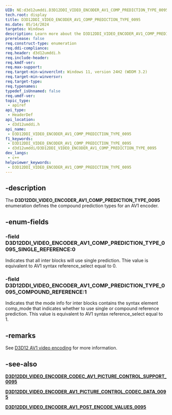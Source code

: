 ```yaml
---
UID: NE:d3d12umddi.D3D12DDI_VIDEO_ENCODER_AV1_COMP_PREDICTION_TYPE_0095
tech.root: display
title: D3D12DDI_VIDEO_ENCODER_AV1_COMP_PREDICTION_TYPE_0095
ms.date: 05/14/2024
targetos: Windows
description: Learn more about the D3D12DDI_VIDEO_ENCODER_AV1_COMP_PREDICTION_TYPE_0095 enumeration.
prerelease: false
req.construct-type: enumeration
req.ddi-compliance: 
req.header: d3d12umddi.h
req.include-header: 
req.kmdf-ver: 
req.max-support: 
req.target-min-winverclnt: Windows 11, version 24H2 (WDDM 3.2)
req.target-min-winversvr: 
req.target-type: 
req.typenames: 
typedef_isUnnamed: false
req.umdf-ver: 
topic_type:
 - apiref
api_type:
 - HeaderDef
api_location:
 - d3d12umddi.h
api_name:
 - D3D12DDI_VIDEO_ENCODER_AV1_COMP_PREDICTION_TYPE_0095
f1_keywords:
 - D3D12DDI_VIDEO_ENCODER_AV1_COMP_PREDICTION_TYPE_0095
 - d3d12umddi/D3D12DDI_VIDEO_ENCODER_AV1_COMP_PREDICTION_TYPE_0095
dev_langs:
 - c++
helpviewer_keywords:
 - D3D12DDI_VIDEO_ENCODER_AV1_COMP_PREDICTION_TYPE_0095
---
```


## -description

The **D3D12DDI_VIDEO_ENCODER_AV1_COMP_PREDICTION_TYPE_0095** enumeration defines the compound prediction types for an AV1 encoder.

## -enum-fields

### -field D3D12DDI_VIDEO_ENCODER_AV1_COMP_PREDICTION_TYPE_0095_SINGLE_REFERENCE:0

Indicates that all inter blocks will use single prediction. Thie value is equivalent to AV1 syntax reference_select equal to 0.

### -field D3D12DDI_VIDEO_ENCODER_AV1_COMP_PREDICTION_TYPE_0095_COMPOUND_REFERENCE:1

Indicates that the mode info for inter blocks contains the syntax element comp_mode that indicates whether to use single or compound reference prediction. This value is equivalent to AV1 syntax reference_select equal to 1.

## -remarks

See [D3D12 AV1 video encoding](/windows-hardware/drivers/display/video-encoding-d3d12-av1.md) for more information.

## -see-also

[**D3D12DDI_VIDEO_ENCODER_CODEC_AV1_PICTURE_CONTROL_SUPPORT_0095**](ns-d3d12umddi-d3d12ddi_video_encoder_codec_av1_picture_control_support_0095.md)

[**D3D12DDI_VIDEO_ENCODER_AV1_PICTURE_CONTROL_CODEC_DATA_0095**](ns-d3d12umddi-d3d12ddi_video_encoder_av1_picture_control_codec_data_0095.md)

[**D3D12DDI_VIDEO_ENCODER_AV1_POST_ENCODE_VALUES_0095**](ns-d3d12umddi-d3d12ddi_video_encoder_av1_post_encode_values_0095.md)
